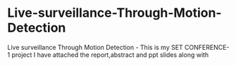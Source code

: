 # Live-surveillance-Through-Motion-Detection
Live surveillance Through Motion Detection - This is my SET CONFERENCE-1 project
I have attached the report,abstract and ppt slides along with 

